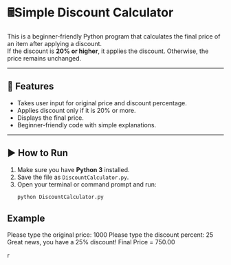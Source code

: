 # 🖩Simple Discount Calculator

This is a beginner-friendly Python program that calculates the final price of an item after applying a discount.  
If the discount is **20% or higher**, it applies the discount. Otherwise, the price remains unchanged.  

---

## 📌 Features
- Takes user input for original price and discount percentage.  
- Applies discount only if it is 20% or more.  
- Displays the final price.  
- Beginner-friendly code with simple explanations.  

---

## ▶️ How to Run
1. Make sure you have **Python 3** installed.  
2. Save the file as `DiscountCalculator.py`.  
3. Open your terminal or command prompt and run:
   ```bash
   python DiscountCalculator.py


## Example
Please type the original price: 1000
Please type the discount percent: 25
Great news, you have a 25% discount!
Final Price = 750.00

r
